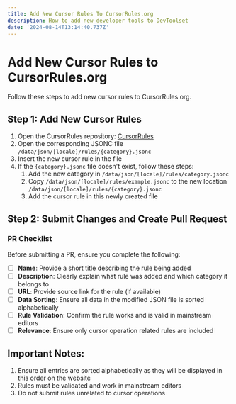 ```yaml
---
title: Add New Cursor Rules To CursorRules.org
description: How to add new developer tools to DevToolset
date: '2024-08-14T13:14:40.737Z'
---
```


# Add New Cursor Rules to CursorRules.org

Follow these steps to add new cursor rules to CursorRules.org.

## Step 1: Add New Cursor Rules

1. Open the CursorRules repository: [CursorRules](https://github.com/lord97j/cursorrules/)
2. Open the corresponding JSONC file `/data/json/[locale]/rules/{category}.jsonc`
3. Insert the new cursor rule in the file
4. If the `{category}.jsonc` file doesn't exist, follow these steps:
     1. Add the new category in `/data/json/[locale]/rules/category.jsonc`
     2. Copy `/data/json/[locale]/rules/example.jsonc` to the new location `/data/json/[locale]/rules/{category}.jsonc`
     3. Add the cursor rule in this newly created file

## Step 2: Submit Changes and Create Pull Request

### PR Checklist

Before submitting a PR, ensure you complete the following:

- [ ] **Name**: Provide a short title describing the rule being added
- [ ] **Description**: Clearly explain what rule was added and which category it belongs to
- [ ] **URL**: Provide source link for the rule (if available)
- [ ] **Data Sorting**: Ensure all data in the modified JSON file is sorted alphabetically
- [ ] **Rule Validation**: Confirm the rule works and is valid in mainstream editors
- [ ] **Relevance**: Ensure only cursor operation related rules are included

## Important Notes:

1. Ensure all entries are sorted alphabetically as they will be displayed in this order on the website
2. Rules must be validated and work in mainstream editors
3. Do not submit rules unrelated to cursor operations
